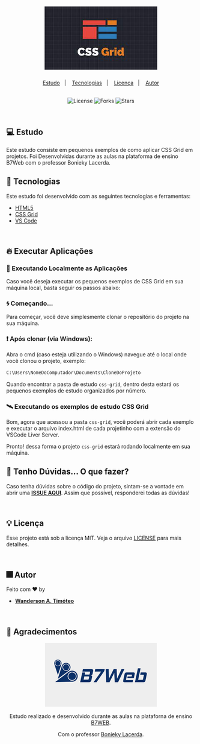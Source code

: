 <h1 align="center">
  <img alt="Logo Minhas Finanças" 
      src="github/logo-css-grid.jpeg">
</h1>

<div align="center">
  <a href="#-estudo">Estudo</a>&nbsp;&nbsp;&nbsp;|&nbsp;&nbsp;&nbsp;
  <a href="#-tecnologias">Tecnologias</a>&nbsp;&nbsp;&nbsp;|&nbsp;&nbsp;&nbsp;
  <a href="#-licença">Licença</a>&nbsp;&nbsp;&nbsp;|&nbsp;&nbsp;&nbsp;
  <a href="#-autor">Autor</a>
</div>

<br> 

<p align="center">
  <img  src="https://img.shields.io/static/v1?label=license&message=MIT&color=15C3D6&labelColor=000000" alt="License">
  <img src="https://img.shields.io/github/forks/Wanderson-A-Timoteo/nlw-heat-origin?label=forks&message=MIT&color=15C3D6&labelColor=000000" alt="Forks">
  <img src="https://img.shields.io/github/stars/Wanderson-A-Timoteo/nlw-heat-origin?label=stars&message=MIT&color=15C3D6&labelColor=000000" alt="Stars">
</p>

<br>

## 💻 Estudo

Este estudo consiste em pequenos exemplos de como aplicar CSS Grid em projetos. Foi Desenvolvidas durante as aulas na plataforma de ensino B7Web com o professor Bonieky Lacerda.
<br>


## 🚀 Tecnologias

Este estudo foi desenvolvido com as seguintes tecnologias e ferramentas:

- [HTML5](https://developer.mozilla.org/pt-BR/docs/Web/HTML)
- [CSS Grid](hhttps://www.w3schools.com/css/css_grid.asp)
- [VS Code](https://code.visualstudio.com/)

<br>

## 🔥 Executar Aplicações

### 🎇 Executando Localmente as Aplicações

Caso você deseja executar os pequenos exemplos de CSS Grid em sua máquina local,  basta seguir os passos abaixo:

### 🌀 Começando...

Para começar, você deve simplesmente clonar o repositório do projeto na sua máquina.

### ❗️ Após clonar (via Windows):

Abra o cmd (caso esteja utilizando o Windows) navegue até o local onde você clonou o projeto, exemplo:

```sh
C:\Users\NomeDoComputador\Documents\CloneDoProjeto
```

Quando encontrar a pasta de estudo `css-grid`, dentro desta estará os pequenos exemplos de estudo organizados por número.
<br>

### 🛰️ Executando os exemplos de estudo CSS Grid

Bom, agora que acessou a pasta `css-grid`, você poderá abrir cada exemplo e executar o arquivo index.html de cada projetinho com a extensão do VSCode Liver Server.

Pronto! dessa forma o projeto `css-grid` estará rodando localmente em sua máquina.

## 🚩 Tenho Dúvidas... O que fazer?

Caso tenha dúvidas sobre o código do projeto, sintam-se a vontade em abrir uma **[ISSUE AQUI](https://github.com/Wanderson-A-Timoteo/css-grid/issues)**. Assim que possível, responderei todas as dúvidas!

<br>

## 💡 Licença

Esse projeto está sob a licença MIT. Veja o arquivo [LICENSE](github/LICENSE.md) para mais detalhes.

<br>

## 🎆 Autor

Feito com ♥ by

-  [**Wanderson A. Timóteo**](https://www.wandersontimoteo.ga/)

<br>

## 🤝 Agradecimentos


<div align="center">
  <img alt="Logo B7WEB" 
       src="github/logo-b7web.png" 
  />

<br>

Estudo realizado e desenvolvido durante as aulas na plataforna de ensino [B7WEB](https://b7web.com.br/fullstack/?ref=K40921767Y&msclkid=19c576ee8ce315d5acd514754d2e3dc6).

Com o professor [Bonieky Lacerda](https://www.instagram.com/bonieky/).
